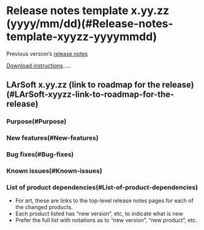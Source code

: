 Release notes template x.yy.zz (yyyy/mm/dd)(#Release-notes-template-xyyzz-yyyymmdd)
======================================================================================

Previous version’s [release notes](Release_notes?parent=Release_notes_template)

[Download instructions](http://oink.fnal.gov/distro/larsoft/)…..

LArSoft x.yy.zz (link to roadmap for the release)(#LArSoft-xyyzz-link-to-roadmap-for-the-release)
----------------------------------------------------------------------------------------------------

### Purpose(#Purpose)

### New features(#New-features)

### Bug fixes(#Bug-fixes)

### Known issues(#Known-issues)

### List of product dependencies(#List-of-product-dependencies)

-   For art, these are links to the top-level release notes pages for each of the changed products.
-   Each product listed has “new version”, etc, to indicate what is new
-   Prefer the full list with notations as to “new version”, “new product”, etc.
